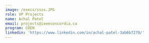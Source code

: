 ```yaml
---
image: /execs/ssss.JPG
role: VP Projects
name: Achal Patel
email: projects@ieeeconcordia.ca
program: COEN
linkedin: 'https://www.linkedin.com/in/achal-patel-3ab6b7270/'
---
```


